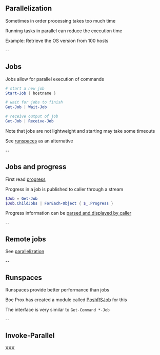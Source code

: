 <!-- .slide: id="parallelization" -->

## Parallelization

Sometimes in order processing takes too much time

Running tasks in parallel can reduce the execution time

Example: Retrieve the OS version from 100 hosts

--

<!-- .slide: id="jobs" -->

## Jobs

Jobs allow for parallel execution of commands

```powershell
# start a new job
Start-Job { hostname }

# wait for jobs to finish
Get-Job | Wait-Job

# receive output of job
Get-Job | Receive-Job
```

Note that jobs are not lightweight and starting may take some timeouts

See [runspaces](#/runspaces) as an alternative

--

<!-- .slide: id="jobs_progress" -->

## Jobs and progress

First read [progress](#/progress)

Progress in a job is published to caller through a stream

```powershell
$Job = Get-Job
$Job.ChildJobs | ForEach-Object { $_.Progress }
```

Progress information can be [parsed and displayed by caller](https://gist.github.com/nicholasdille/13b21c1c91e8c4e756ef)

--

<!-- .slide: id="remote_jobs" -->

## Remote jobs

See [parallelization](#/invoke_command)

--

<!-- .slide: id="runspaces" -->

## Runspaces

Runspaces provide better performance than jobs

Boe Prox has created a module called [PoshRSJob](https://github.com/proxb/PoshRSJob) for this

The interface is very similar to `Get-Command *-Job`

--

<!-- .slide: id="invoke-parallel" -->

## Invoke-Parallel

XXX